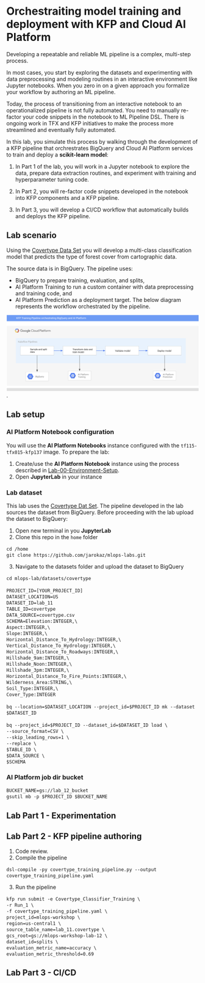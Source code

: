 # Orchestraiting model training and deployment with KFP and Cloud AI Platform

Developing a repeatable and reliable ML pipeline is a complex, multi-step process.

In most cases, you start by exploring the datasets and experimenting with data preprocessing and modeling routines in an interactive environment like Jupyter notebooks. When you zero in on a given approach you formalize your workflow by authoring an ML pipeline.

Today, the process of transitioning from an interactive notebook to an operationalized pipeline is not fully automated. You need to manually re-factor your code snippets in the notebook to ML Pipeline DSL. There is ongoing work in TFX and KFP initiatives to make the process more streamlined and eventually fully automated.

In this lab, you simulate this process by walking through the development of a KFP pipeline that orchrestrates BigQuery and Cloud AI Platform services to train and deploy a **scikit-learn model**:

1. In Part 1 of the lab, you will work in a Jupyter notebook to explore the data, prepare data extraction routines, and experiment with training and hyperparameter tuning code.

2. In Part 2, you will re-factor code snippets developed in the notebook into KFP components and a KFP pipeline.

3. In Part 3, you will develop a CI/CD workflow that automatically builds and deploys the KFP pipeline.


## Lab scenario

Using the [Covertype Data Set](../datasets/covertype/README.md) you will develop a multi-class classification model that predicts the type of forest cover from cartographic data. 

The source data is in BigQuery. The pipeline uses:
- BigQuery to prepare training, evaluation, and splits, 
- AI Platform Training to run a custom container with data preprocessing and training code, and
- AI Platform Prediction as a deployment target. The below diagram represents the workflow orchestrated by the pipeline.

![Training pipeline](../images/kfp-caip.png).

## Lab setup

### AI Platform Notebook configuration
You will use the **AI Platform Notebooks** instance configured with the `tf115-tfx015-kfp137` image. To prepare the lab:
1. Create/use the **AI Platform Notebook** instance using the process described in [Lab-00-Environment-Setup](../Lab-00-Environment-Setup/README.md).
2. Open **JupyterLab** in your instance


### Lab dataset
This lab uses the [Covertype Dat Set](../datasets/covertype/README.md). The pipeline developed in the lab sources the dataset from BigQuery. Before proceeding with the lab upload the dataset to BigQuery:

1. Open new terminal in you **JupyterLab**
2. Clone this repo in the `home` folder
```
cd /home
git clone https://github.com/jarokaz/mlops-labs.git
```

3. Navigate to the datasets folder and upload the dataset to BigQuery
```
cd mlops-lab/datasets/covertype

PROJECT_ID=[YOUR_PROJECT_ID]
DATASET_LOCATION=US
DATASET_ID=lab_11
TABLE_ID=covertype
DATA_SOURCE=covertype.csv
SCHEMA=Elevation:INTEGER,\
Aspect:INTEGER,\
Slope:INTEGER,\
Horizontal_Distance_To_Hydrology:INTEGER,\
Vertical_Distance_To_Hydrology:INTEGER,\
Horizontal_Distance_To_Roadways:INTEGER,\
Hillshade_9am:INTEGER,\
Hillshade_Noon:INTEGER,\
Hillshade_3pm:INTEGER,\
Horizontal_Distance_To_Fire_Points:INTEGER,\
Wilderness_Area:STRING,\
Soil_Type:INTEGER,\
Cover_Type:INTEGER

bq --location=$DATASET_LOCATION --project_id=$PROJECT_ID mk --dataset $DATASET_ID

bq --project_id=$PROJECT_ID --dataset_id=$DATASET_ID load \
--source_format=CSV \
--skip_leading_rows=1 \
--replace \
$TABLE_ID \
$DATA_SOURCE \
$SCHEMA
```

### AI Platform job dir bucket
```
BUCKET_NAME=gs://lab_12_bucket
gsutil mb -p $PROJECT_ID $BUCKET_NAME
```

## Lab Part 1 - Experimentation
## Lab Part 2 - KFP pipeline authoring
1. Code review.
2. Compile the pipeline
```
dsl-compile -py covertype_training_pipeline.py --output covertype_training_pipeline.yaml
```
3. Run the pipeline
```
kfp run submit -e Covertype_Classifier_Training \
-r Run_1 \
-f covertype_training_pipeline.yaml \
project_id=mlops-workshop \
region=us-central1 \
source_table_name=lab_11.covertype \
gcs_root=gs://mlops-workshop-lab-12 \
dataset_id=splits \
evaluation_metric_name=accuracy \
evaluation_metric_threshold=0.69 
```
## Lab Part 3 - CI/CD



